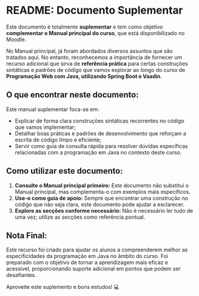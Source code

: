 # README: Documento Suplementar

Este documento é totalmente **suplementar** e tem como objetivo **complementar o Manual principal do curso**, que está disponibilizado no Moodle. 

No Manual principal, já foram abordados diversos assuntos que são tratados aqui. No entanto, reconhecemos a importância de fornecer um recurso adicional que sirva de **referência prática** para certas construções sintáticas e padrões de código que vamos explorar ao longo do curso de **Programação Web com Java, utilizando Spring Boot e Vaadin**.

## O que encontrar neste documento:
Este manual suplementar foca-se em:
- Explicar de forma clara construções sintáticas recorrentes no código que vamos implementar;
- Detalhar boas práticas e padrões de desenvolvimento que reforçam a escrita de código limpo e eficiente;
- Servir como guia de consulta rápida para resolver dúvidas específicas relacionadas com a programação em Java no contexto deste curso.

## Como utilizar este documento:
1. **Consulte o Manual principal primeiro:** Este documento não substitui o Manual principal, mas complementa-o com exemplos mais específicos.
2. **Use-o como guia de apoio:** Sempre que encontrar uma construção no código que não seja clara, este documento pode ajudar a esclarecer.
3. **Explore as secções conforme necessário:** Não é necessário ler tudo de uma vez; utilize as secções como referência pontual.

## Nota Final:
Este recurso foi criado para ajudar os alunos a compreenderem melhor as especificidades da programação em Java no âmbito do curso. Foi preparado com o objetivo de tornar a aprendizagem mais eficaz e acessível, proporcionando suporte adicional em pontos que podem ser desafiantes.

Aproveite este suplemento e bons estudos! 💻
